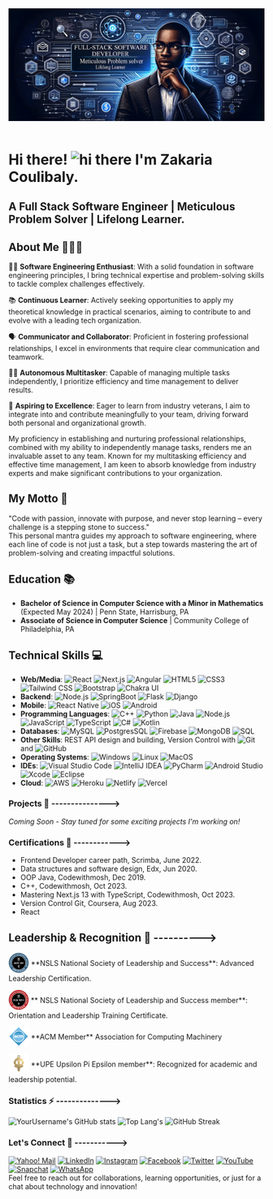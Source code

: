 <div>
<img src="images/banner.png" alt="Banner image"/> </br> 
<img  src="https://komarev.com/ghpvc/?username=levisstrauss&style=flat-square&color=blue" alt=""/>
</div>

# Hi there! <img src="https://media.giphy.com/media/hvRJCLFzcasrR4ia7z/giphy.gif" width="30px" alt="hi there"/> I'm Zakaria Coulibaly.
## A Full Stack Software Engineer | Meticulous Problem Solver | Lifelong Learner.
## About Me 🙋🏽‍♂️ 
👨‍💻 **Software Engineering Enthusiast**: With a solid foundation in software engineering principles, I bring technical expertise and problem-solving skills to tackle complex challenges effectively.

📚 **Continuous Learner**: Actively seeking opportunities to apply my theoretical knowledge in practical scenarios, aiming to contribute to and evolve with a leading tech organization.

🗣 **Communicator and Collaborator**: Proficient in fostering professional relationships, I excel in environments that require clear communication and teamwork.

🤹‍♂️ **Autonomous Multitasker**: Capable of managing multiple tasks independently, I prioritize efficiency and time management to deliver results.

🌟 **Aspiring to Excellence**: Eager to learn from industry veterans, I aim to integrate into and contribute meaningfully to your team, driving forward both personal and organizational growth.


My proficiency in establishing and nurturing professional relationships, combined with my ability to independently manage tasks, renders me an invaluable asset to any team. Known for my multitasking efficiency and effective time management, I am keen to absorb knowledge from industry experts and make significant contributions to your organization.

## My Motto 🌟
"Code with passion, innovate with purpose, and never stop learning – every challenge is a stepping stone to success."<br>
This personal mantra guides my approach to software engineering, where each line of code is not just a task, but a step towards mastering the art of problem-solving and creating impactful solutions.

## Education 📚 
- **Bachelor of Science in Computer Science with a Minor in Mathematics** (Expected May 2024) | Penn State, Harrisburg, PA
- **Associate of Science in Computer Science** | Community College of Philadelphia, PA

## Technical Skills 💻 

- **Web/Media**: ![React](https://img.shields.io/badge/-React-black?style=flat-square&logo=react) ![Next.js](https://img.shields.io/badge/-Next.js-black?style=flat-square&logo=next.js) ![Angular](https://img.shields.io/badge/-Angular-black?style=flat-square&logo=angular) ![HTML5](https://img.shields.io/badge/-HTML5-black?style=flat-square&logo=html5) ![CSS3](https://img.shields.io/badge/-CSS3-black?style=flat-square&logo=css3) ![Tailwind CSS](https://img.shields.io/badge/-Tailwind_CSS-black?style=flat-square&logo=tailwind-css) ![Bootstrap](https://img.shields.io/badge/-Bootstrap-black?style=flat-square&logo=bootstrap) ![Chakra UI](https://img.shields.io/badge/-Chakra_UI-black?style=flat-square&logo=chakra-ui)
- **Backend**: ![Node.js](https://img.shields.io/badge/-Node.js-black?style=flat-square&logo=node.js) ![SpringBoot](https://img.shields.io/badge/-SpringBoot-black?style=flat-square&logo=spring) ![Flask](https://img.shields.io/badge/-Flask-black?style=flat-square&logo=flask) ![Django](https://img.shields.io/badge/-Django-black?style=flat-square&logo=django)
- **Mobile**: ![React Native](https://img.shields.io/badge/-React_Native-black?style=flat-square&logo=react) ![iOS](https://img.shields.io/badge/-iOS-black?style=flat-square&logo=ios) ![Android](https://img.shields.io/badge/-Android-black?style=flat-square&logo=android)
- **Programming Languages**: ![C++](https://img.shields.io/badge/-C++-black?style=flat-square&logo=c%2B%2B) ![Python](https://img.shields.io/badge/-Python-black?style=flat-square&logo=python) ![Java](https://img.shields.io/badge/-Java-black?style=flat-square&logo=java) ![Node.js](https://img.shields.io/badge/-Node.js-black?style=flat-square&logo=node.js) ![JavaScript](https://img.shields.io/badge/-JavaScript-black?style=flat-square&logo=javascript) ![TypeScript](https://img.shields.io/badge/-TypeScript-black?style=flat-square&logo=typescript) ![C#](https://img.shields.io/badge/-C%23-black?style=flat-square&logo=c-sharp) ![Kotlin](https://img.shields.io/badge/-Kotlin-black?style=flat-square&logo=kotlin)
- **Databases**: ![MySQL](https://img.shields.io/badge/-MySQL-black?style=flat-square&logo=mysql) ![PostgresSQL](https://img.shields.io/badge/-PostgresSQL-black?style=flat-square&logo=postgresql) ![Firebase](https://img.shields.io/badge/-Firebase-black?style=flat-square&logo=firebase) ![MongoDB](https://img.shields.io/badge/-MongoDB-black?style=flat-square&logo=mongodb) ![SQL](https://img.shields.io/badge/-SQL-black?style=flat-square&logo=sql)
- **Other Skills**: REST API design and building, Version Control with ![Git](https://img.shields.io/badge/-Git-black?style=flat-square&logo=git) and ![GitHub](https://img.shields.io/badge/-GitHub-black?style=flat-square&logo=github)
- **Operating Systems**: ![Windows](https://img.shields.io/badge/-Windows-black?style=flat-square&logo=windows) ![Linux](https://img.shields.io/badge/-Linux-black?style=flat-square&logo=linux) ![MacOS](https://img.shields.io/badge/-MacOS-black?style=flat-square&logo=macos)
- **IDEs**: ![Visual Studio Code](https://img.shields.io/badge/-Visual_Studio_Code-black?style=flat-square&logo=visual-studio-code) ![IntelliJ IDEA](https://img.shields.io/badge/-IntelliJ_IDEA-black?style=flat-square&logo=intellij-idea) ![PyCharm](https://img.shields.io/badge/-PyCharm-black?style=flat-square&logo=pycharm) ![Android Studio](https://img.shields.io/badge/-Android_Studio-black?style=flat-square&logo=android-studio) ![Xcode](https://img.shields.io/badge/-Xcode-black?style=flat-square&logo=xcode) ![Eclipse](https://img.shields.io/badge/-Eclipse-black?style=flat-square&logo=eclipse)
- **Cloud**: ![AWS](https://img.shields.io/badge/-AWS-black?style=flat-square&logo=amazon-aws) ![Heroku](https://img.shields.io/badge/-Heroku-black?style=flat-square&logo=heroku) ![Netlify](https://img.shields.io/badge/-Netlify-black?style=flat-square&logo=netlify) ![Vercel](https://img.shields.io/badge/-Vercel-black?style=flat-square&logo=vercel)

### Projects 🚀 --------------->
_Coming Soon - Stay tuned for some exciting projects I'm working on!_

### Certifications 🏅 ------------>
- Frontend Developer career path, Scrimba, June 2022.
- Data structures and software design, Edx, Jun 2020.
- OOP Java, Codewithmosh, Dec 2019.
- C++, Codewithmosh, Oct 2023.
- Mastering Next.js 13 with TypeScript, Codewithmosh, Oct 2023.
- Version Control Git, Coursera, Aug 2023.
- React 

## Leadership & Recognition 🌟 ---------->
<p>
  <a href="https://app.nsls.org/web/public/social/share/badge/LSx1HasfHXVoDAgAQQN3bN" target="_blank"><img src="images/b2.png" width="40" height="40" alt="NSLS Advanced Leadership Certification" style="vertical-align: middle;" /></a>
  <span style="vertical-align: middle;"> **NSLS National Society of Leadership and Success**: Advanced Leadership Certification.</span>
</p>
<p>
  <a href="https://app.nsls.org/web/public/social/share/badge/Shk8vg89H8P8kYf2bmZfZK" target="_blank"><img src="images/b1.png" width="40" height="40" alt="NSLS Leadership Training Certificate" style="vertical-align: middle;" /></a>
  <span style="vertical-align: middle;"> ** NSLS National Society of Leadership and Success member**: Orientation and Leadership Training Certificate.</span>
</p>
<p>
  <a href="#" target="_blank"><img src="images/acm.png" width="40" height="40" alt="ACM Member" style="vertical-align: middle;" /></a>
  <span style="vertical-align: middle;"> **ACM Member** Association for Computing Machinery</span>
</p>
<p>
  <a href="#" target="_blank"><img src="images/upe.png" width="40" height="40" alt="NSLS Member" style="vertical-align: middle;" /></a>
  <span style="vertical-align: middle;">**UPE Upsilon Pi Epsilon member**: Recognized for academic and leadership potential.</span>
</p>

### Statistics ⚡️ -------------->

![YourUsername's GitHub stats](https://github-readme-stats.vercel.app/api?username=levisstrauss&show_icons=true&theme=tokyonight)
![Top Lang's](https://github-readme-stats.vercel.app/api/top-langs/?username=levisstrauss&layout=compact&theme=tokyonight)
![GitHub Streak](https://github-readme-streak-stats.herokuapp.com/?user=levisstrauss&theme=tokyonight) 

### Let's Connect 🤝 ----------->

<div>
    <a href="mailto:levisstrauss11@yahoo.com" target="_blank"><img src="https://img.shields.io/badge/Yahoo!%20Mail-%234B0094.svg?&style=flat-square&logo=yahoo!-mail&logoColor=white" alt="Yahoo! Mail"></a>
    <a href="https://www.linkedin.com/in/codemon" target="_blank"><img src="https://img.shields.io/badge/LinkedIn-%230077B5.svg?&style=flat-square&logo=linkedin&logoColor=white" alt="LinkedIn"></a>
    <a href="https://www.instagram.com/" target="_blank"><img src="https://img.shields.io/badge/Instagram-%23E4405F.svg?&style=flat-square&logo=instagram&logoColor=white" alt="Instagram"></a>
    <a href="https://www.facebook.com/profile.php?id=61551357149107" target="_blank"><img src="https://img.shields.io/badge/Facebook-%231877F2.svg?&style=flat-square&logo=facebook&logoColor=white" alt="Facebook"></a>
    <a href="https://twitter.com/codemon91" target="_blank"><img src="https://img.shields.io/badge/Twitter-%231DA1F2.svg?&style=flat-square&logo=twitter&logoColor=white" alt="Twitter"></a>
    <a href="https://www.youtube.com/@codemon577" target="_blank"><img src="https://img.shields.io/badge/YouTube-%23FF0000.svg?&style=flat-square&logo=youtube&logoColor=white" alt="YouTube"></a>
    <a href="https://www.snapchat.com/" target="_blank"><img src="https://img.shields.io/badge/Snapchat-%23FFFC00.svg?&style=flat-square&logo=snapchat&logoColor=white" alt="Snapchat"></a>
    <a href="https://www.whatsapp.com/" target="_blank"><img src="https://img.shields.io/badge/WhatsApp-%2325D366.svg?&style=flat-square&logo=whatsapp&logoColor=white" alt="WhatsApp"></a>
</div>
Feel free to reach out for collaborations, learning opportunities, or just for a chat about technology and innovation!
